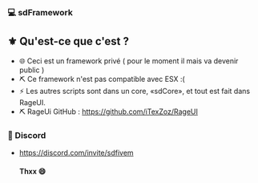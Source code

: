 ### 💻 sdFramework

<h2> ⚜️ Qu'est-ce que c'est ? </h2>

- 🌐 Ceci est un framework privé ( pour le moment il mais va devenir public )
- ⛏️ Ce framework n'est pas compatible avec ESX :(
- ⚡ Les autres scripts sont dans un core, «sdCore», et tout est fait dans RageUI.
- ⛏️ RageUi GitHub : https://github.com/iTexZoz/RageUI

<h3> 📱 Discord </h3>

- https://discord.com/invite/sdfivem
  
  <h4> Thxx 😄 </h4>
